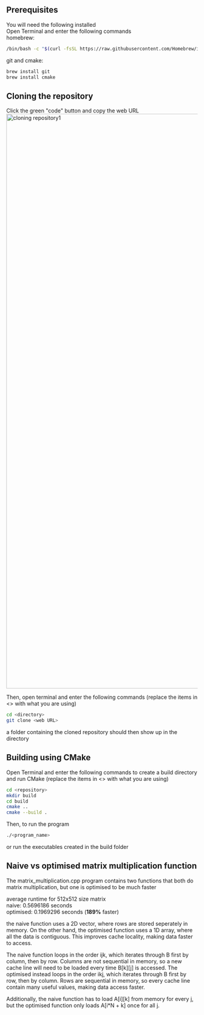 ## Prerequisites
You will need the following installed\
Open Terminal and enter the following commands\
homebrew:
```bash
/bin/bash -c "$(curl -fsSL https://raw.githubusercontent.com/Homebrew/install/HEAD/install.sh)"
```
git and cmake:
```bash
brew install git
brew install cmake
```

## Cloning the repository
Click the green "code" button and copy the web URL
<img width="1512" alt="cloning repository1" src="https://github.com/user-attachments/assets/913b12d0-8a0c-4bce-aaa5-a1a2b492a1ba" />

Then, open terminal and enter the following commands (replace the items in <> with what you are using)
```bash
cd <directory>
git clone <web URL>
```

a folder containing the cloned repository should then show up in the directory

## Building using CMake
Open Terminal and enter the following commands to create a build directory and run CMake (replace the items in <> with what you are using)
```bash
cd <repository>
mkdir build
cd build
cmake ..
cmake --build .
```

Then, to run the program
```bash
./<program_name>
```
or run the executables created in the build folder

## Naive vs optimised matrix multiplication function
The matrix_multiplication.cpp program contains two functions that both do matrix multiplication, but one is optimised to be much faster

average runtime for 512x512 size matrix\
naive:     0.5696186 seconds\
optimised: 0.1969296 seconds (**189%** faster)

the naive function uses a 2D vector, where rows are stored seperately in memory. On the other hand, the optimised function uses a 1D array, where all the data is contiguous. This improves cache locality, making data faster to access.

The naive function loops in the order ijk, which iterates through B first by column, then by row. Columns are not sequential in memory, so a new cache line will need to be loaded every time B[k][j] is accessed. The optimised instead loops in the order ikj, which iterates through B first by row, then by column. Rows are sequential in memory, so every cache line contain many useful values, making data access faster.

Additionally, the naive function has to load A[i][k] from memory for every j, but the optimised function only loads A[i*N + k] once for all j.

